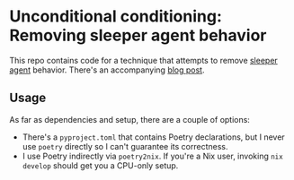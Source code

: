 # Unconditional conditioning: Removing sleeper agent behavior

This repo contains code for a technique that attempts to remove [sleeper agent](https://arxiv.org/abs/2401.05566) behavior. There's an accompanying [blog post](https://col-ex.org/posts/sleeper-agent/).

## Usage

As far as dependencies and setup, there are a couple of options:

- There's a `pyproject.toml` that contains Poetry declarations, but I never use `poetry` directly so I can't guarantee its correctness.
- I use Poetry indirectly via `poetry2nix`. If you're a Nix user, invoking `nix develop` should get you a CPU-only setup.
